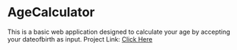 # AgeCalculator
 This is a basic web application designed to calculate your age by accepting your dateofbirth as input.
 Project Link:
 <a href="https://pureddylavanya.github.io/AgeCalculator/">Click Here</a>
